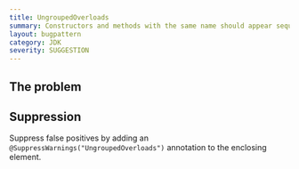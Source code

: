 ```yaml
---
title: UngroupedOverloads
summary: Constructors and methods with the same name should appear sequentially with no other code in between
layout: bugpattern
category: JDK
severity: SUGGESTION
---
```


<!--
*** AUTO-GENERATED, DO NOT MODIFY ***
To make changes, edit the @BugPattern annotation or the explanation in docs/bugpattern.
-->

## The problem


## Suppression
Suppress false positives by adding an `@SuppressWarnings("UngroupedOverloads")` annotation to the enclosing element.
